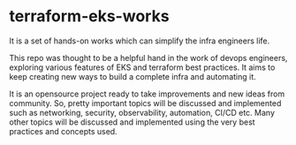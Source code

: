 # terraform-eks-works
It is a set of hands-on works which can simplify the infra engineers life.

This repo was thought to be a helpful hand in the work of devops engineers, exploring various features of EKS and terraform best practices. It aims to keep creating new ways to build a complete infra and automating it. 

It is an opensource project ready to take improvements and new ideas from community. So, pretty important topics will be discussed and implemented such as networking, security, observability, automation, CI/CD etc. Many other topics will be discussed and implemented using the very best practices and concepts used.
